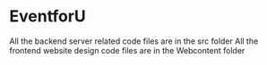 # EventforU
All the backend server related code files are in the src folder
All the frontend website design code files are in the Webcontent folder
